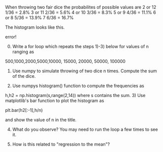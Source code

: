 When throwing two fair dice the probabilites of possible values are
2 or 12 	1/36 = 2.8%
3 or 11 	2/36 = 5.6%
4 or 10 	3/36 = 8.3%
5 or 9 	4/36 = 11.1%
6 or 8 	5/36 = 13.9%
7 	6/36 = 16.7%

The histogram looks like this.

 
error!
 

0) Write a for loop which repeats the steps 1)-3) below for values of n ranging as

500,1000,2000,5000,10000, 15000, 20000, 50000, 100000

1) Use numpy to simulate throwing of two dice n times. Compute the sum of the dice.

2) Use numpys histogram() function to compute the frequencies as

h,h2 = np.histogram(s,range(2,14))
where s contains the sum.
3) Use matplotlib's bar function to plot the histogram as

plt.bar(h2[:-1],h/n)

and show the value of n in the title.

4) What do you observe? You may need to run the loop a few times to see it.

5) How is this related to "regression to the mean"?
